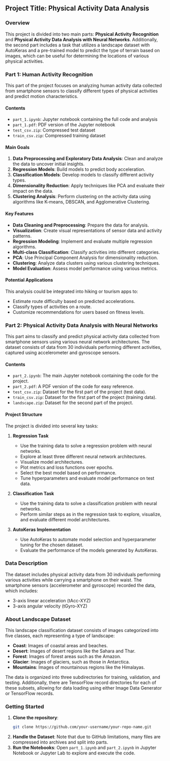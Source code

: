 ## Project Title: Physical Activity Data Analysis

### Overview 
This project is divided into two main parts: **Physical Activity Recognition** and **Physical Activity Data Analysis with Neural Networks**. Additionally, the second part includes a task that utilizes a landscape dataset with AutoKeras and a pre-trained model to predict the type of terrain based on images, which can be useful for determining the locations of various physical activities.

### Part 1: Human Activity Recognition 

This part of the project focuses on analyzing human activity data collected from smartphone sensors to classify different types of physical activities and predict motion characteristics.

#### Contents

- `part_1.ipynb`: Jupyter notebook containing the full code and analysis
- `part_1.pdf`: PDF version of the Jupyter notebook 
- `test_csv.zip`: Compressed test dataset
- `train_csv.zip`: Compressed training dataset

#### Main Goals

1. **Data Preprocessing and Exploratory Data Analysis**: Clean and analyze the data to uncover initial insights.
2. **Regression Models**: Build models to predict body acceleration.
3. **Classification Models**: Develop models to classify different activity types.
4. **Dimensionality Reduction**: Apply techniques like PCA and evaluate their impact on the data.
5. **Clustering Analysis**: Perform clustering on the activity data using algorithms like K-means, DBSCAN, and Agglomerative Clustering.

#### Key Features

- **Data Cleaning and Preprocessing**: Prepare the data for analysis.
- **Visualization**: Create visual representations of sensor data and activity patterns.
- **Regression Modeling**: Implement and evaluate multiple regression algorithms.
- **Multi-class Classification**: Classify activities into different categories.
- **PCA**: Use Principal Component Analysis for dimensionality reduction.
- **Clustering**: Analyze data clusters using various clustering techniques.
- **Model Evaluation**: Assess model performance using various metrics.

#### Potential Applications

This analysis could be integrated into hiking or tourism apps to:
- Estimate route difficulty based on predicted accelerations.
- Classify types of activities on a route.
- Customize recommendations for users based on fitness levels.

### Part 2: Physical Activity Data Analysis with Neural Networks

This part aims to classify and predict physical activity data collected from smartphone sensors using various neural network architectures. The dataset consists of data from 30 individuals performing different activities, captured using accelerometer and gyroscope sensors.

#### Contents

- `part_2.ipynb`: The main Jupyter notebook containing the code for the project.
- `part_2.pdf`: A PDF version of the code for easy reference.
- `test_csv.zip`: Dataset for the first part of the project (test data).
- `train_csv.zip`: Dataset for the first part of the project (training data).
- `landscape.zip`: Dataset for the second part of the project.

#### Project Structure

The project is divided into several key tasks:

1. **Regression Task**
   - Use the training data to solve a regression problem with neural networks.
   - Explore at least three different neural network architectures.
   - Visualize model architectures.
   - Plot metrics and loss functions over epochs.
   - Select the best model based on performance.
   - Tune hyperparameters and evaluate model performance on test data.

2. **Classification Task**
   - Use the training data to solve a classification problem with neural networks.
   - Perform similar steps as in the regression task to explore, visualize, and evaluate different model architectures.

3. **AutoKeras Implementation**
   - Use AutoKeras to automate model selection and hyperparameter tuning for the chosen dataset.
   - Evaluate the performance of the models generated by AutoKeras.

### Data Description

The dataset includes physical activity data from 30 individuals performing various activities while carrying a smartphone on their waist. The smartphone sensors (accelerometer and gyroscope) recorded the data, which includes:
- 3-axis linear acceleration (tAcc-XYZ)
- 3-axis angular velocity (tGyro-XYZ)

### About Landscape Dataset

This landscape classification dataset consists of images categorized into five classes, each representing a type of landscape:

- **Coast**: Images of coastal areas and beaches.
- **Desert**: Images of desert regions like the Sahara and Thar.
- **Forest**: Images of forest areas such as the Amazon.
- **Glacier**: Images of glaciers, such as those in Antarctica.
- **Mountains**: Images of mountainous regions like the Himalayas.

The data is organized into three subdirectories for training, validation, and testing. Additionally, there are TensorFlow record directories for each of these subsets, allowing for data loading using either Image Data Generator or TensorFlow records.

### Getting Started
1. **Clone the repository**: 
   ```bash
   git clone https://github.com/your-username/your-repo-name.git
   ```
2. **Handle the Dataset**: Note that due to GitHub limitations, many files are compressed into archives and split into parts.
3. **Run the Notebooks**:
   Open `part_1.ipynb` and `part_2.ipynb` in Jupyter Notebook or Jupyter Lab to explore and execute the code.
